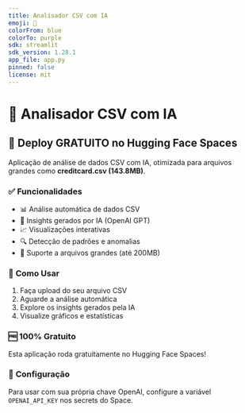 ```yaml
---
title: Analisador CSV com IA
emoji: 🤖
colorFrom: blue
colorTo: purple
sdk: streamlit
sdk_version: 1.28.1
app_file: app.py
pinned: false
license: mit
---
```


# 🤖 Analisador CSV com IA

## 🎯 **Deploy GRATUITO no Hugging Face Spaces**

Aplicação de análise de dados CSV com IA, otimizada para arquivos grandes como **creditcard.csv (143.8MB)**.

### ✅ **Funcionalidades**
- 📊 Análise automática de dados CSV
- 🤖 Insights gerados por IA (OpenAI GPT)
- 📈 Visualizações interativas
- 🔍 Detecção de padrões e anomalias
- 💾 Suporte a arquivos grandes (até 200MB)

### 🚀 **Como Usar**
1. Faça upload do seu arquivo CSV
2. Aguarde a análise automática
3. Explore os insights gerados pela IA
4. Visualize gráficos e estatísticas

### 🆓 **100% Gratuito**
Esta aplicação roda gratuitamente no Hugging Face Spaces!

### 🔧 **Configuração**
Para usar com sua própria chave OpenAI, configure a variável `OPENAI_API_KEY` nos secrets do Space.